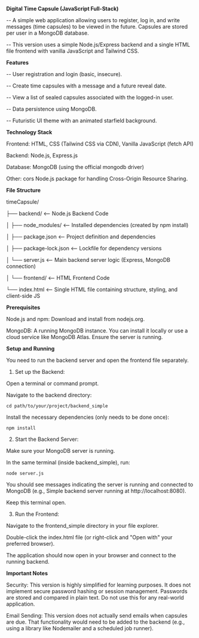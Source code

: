 **Digital Time Capsule (JavaScript Full-Stack)**

-- A simple web application allowing users to register, log in, and write messages (time capsules) to be viewed in the future. Capsules are stored per user in a MongoDB database.

-- This version uses a simple Node.js/Express backend and a single HTML file frontend with vanilla JavaScript and Tailwind CSS.


**Features**

-- User registration and login (basic, insecure).

-- Create time capsules with a message and a future reveal date.

-- View a list of sealed capsules associated with the logged-in user.

-- Data persistence using MongoDB.

-- Futuristic UI theme with an animated starfield background.


**Technology Stack**

Frontend: HTML, CSS (Tailwind CSS via CDN), Vanilla JavaScript (fetch API)

Backend: Node.js, Express.js

Database: MongoDB (using the official mongodb driver)

Other: cors Node.js package for handling Cross-Origin Resource Sharing.


**File Structure**

timeCapsule/

├── backend/ <-- Node.js Backend Code

│ ├── node_modules/ <-- Installed dependencies (created by npm install)

│ ├── package.json <-- Project definition and dependencies

│ ├── package-lock.json <-- Lockfile for dependency versions

│ └── server.js <-- Main backend server logic (Express, MongoDB connection)

│
└── frontend/ <-- HTML Frontend Code

└── index.html <-- Single HTML file containing structure, styling, and client-side JS



**Prerequisites**

Node.js and npm: Download and install from nodejs.org.

MongoDB: A running MongoDB instance. You can install it locally or use a cloud service like MongoDB Atlas. Ensure the server is running.


**Setup and Running**

You need to run the backend server and open the frontend file separately.

1. Set up the Backend:

  Open a terminal or command prompt.

  Navigate to the backend directory:

    cd path/to/your/project/backend_simple

  Install the necessary dependencies (only needs to be done once):

    npm install

2. Start the Backend Server:

  Make sure your MongoDB server is running.

  In the same terminal (inside backend_simple), run:

    node server.js

  You should see messages indicating the server is running and connected to MongoDB (e.g., Simple backend server running at http://localhost:8080).

  Keep this terminal open.

3. Run the Frontend:

  Navigate to the frontend_simple directory in your file explorer.

  Double-click the index.html file (or right-click and "Open with" your preferred browser).

  The application should now open in your browser and connect to the running backend.


**Important Notes**

Security: This version is highly simplified for learning purposes. It does not implement secure password hashing or session management. Passwords are stored and compared in plain text. Do not use this for any real-world application.

Email Sending: This version does not actually send emails when capsules are due. That functionality would need to be added to the backend (e.g., using a library like Nodemailer and a scheduled job runner).



